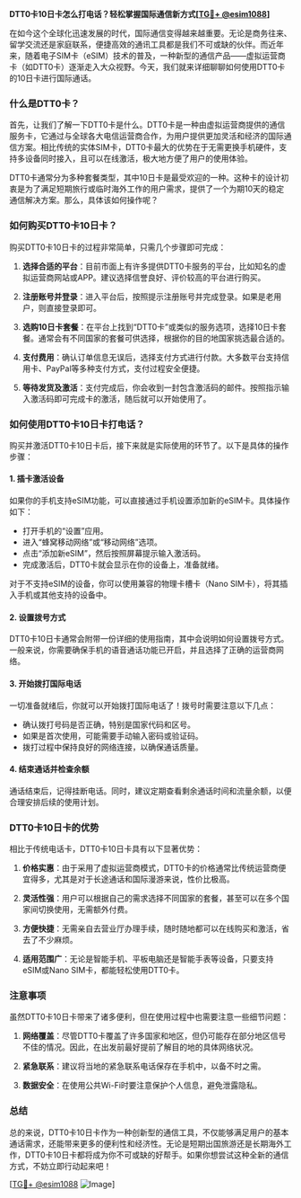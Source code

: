 **DTT0卡10日卡怎么打电话？轻松掌握国际通信新方式[[TG💪+ @esim1088](https://t.me/s/esim1088)]**

在如今这个全球化迅速发展的时代，国际通信变得越来越重要。无论是商务往来、留学交流还是家庭联系，便捷高效的通讯工具都是我们不可或缺的伙伴。而近年来，随着电子SIM卡（eSIM）技术的普及，一种新型的通信产品——虚拟运营商卡（如DTT0卡）逐渐走入大众视野。今天，我们就来详细聊聊如何使用DTT0卡的10日卡进行国际通话。

### 什么是DTT0卡？

首先，让我们了解一下DTT0卡是什么。DTT0卡是一种由虚拟运营商提供的通信服务卡，它通过与全球各大电信运营商合作，为用户提供更加灵活和经济的国际通信方案。相比传统的实体SIM卡，DTT0卡最大的优势在于无需更换手机硬件，支持多设备同时接入，且可以在线激活，极大地方便了用户的使用体验。

DTT0卡通常分为多种套餐类型，其中10日卡是最受欢迎的一种。这种卡的设计初衷是为了满足短期旅行或临时海外工作的用户需求，提供了一个为期10天的稳定通信解决方案。那么，具体该如何操作呢？

### 如何购买DTT0卡10日卡？

购买DTT0卡10日卡的过程非常简单，只需几个步骤即可完成：

1. **选择合适的平台**：目前市面上有许多提供DTT0卡服务的平台，比如知名的虚拟运营商网站或APP。建议选择信誉良好、评价较高的平台进行购买。
   
2. **注册账号并登录**：进入平台后，按照提示注册账号并完成登录。如果是老用户，则直接登录即可。

3. **选购10日卡套餐**：在平台上找到“DTT0卡”或类似的服务选项，选择10日卡套餐。通常会有不同国家的套餐可供选择，根据你的目的地国家挑选最合适的。

4. **支付费用**：确认订单信息无误后，选择支付方式进行付款。大多数平台支持信用卡、PayPal等多种支付方式，支付过程安全便捷。

5. **等待发货及激活**：支付完成后，你会收到一封包含激活码的邮件。按照指示输入激活码即可完成卡的激活，随后就可以开始使用了。

### 如何使用DTT0卡10日卡打电话？

购买并激活DTT0卡10日卡后，接下来就是实际使用的环节了。以下是具体的操作步骤：

#### 1. 插卡激活设备

如果你的手机支持eSIM功能，可以直接通过手机设置添加新的eSIM卡。具体操作如下：
- 打开手机的“设置”应用。
- 进入“蜂窝移动网络”或“移动网络”选项。
- 点击“添加新eSIM”，然后按照屏幕提示输入激活码。
- 完成激活后，DTT0卡就会显示在你的设备上，准备就绪。

对于不支持eSIM的设备，你可以使用兼容的物理卡槽卡（Nano SIM卡），将其插入手机或其他支持的设备中。

#### 2. 设置拨号方式

DTT0卡10日卡通常会附带一份详细的使用指南，其中会说明如何设置拨号方式。一般来说，你需要确保手机的语音通话功能已开启，并且选择了正确的运营商网络。

#### 3. 开始拨打国际电话

一切准备就绪后，你就可以开始拨打国际电话了！拨号时需要注意以下几点：
- 确认拨打号码是否正确，特别是国家代码和区号。
- 如果是首次使用，可能需要手动输入密码或验证码。
- 拨打过程中保持良好的网络连接，以确保通话质量。

#### 4. 结束通话并检查余额

通话结束后，记得挂断电话。同时，建议定期查看剩余通话时间和流量余额，以便合理安排后续的使用计划。

### DTT0卡10日卡的优势

相比于传统电话卡，DTT0卡10日卡具有以下显著优势：

1. **价格实惠**：由于采用了虚拟运营商模式，DTT0卡的价格通常比传统运营商便宜得多，尤其是对于长途通话和国际漫游来说，性价比极高。

2. **灵活性强**：用户可以根据自己的需求选择不同国家的套餐，甚至可以在多个国家间切换使用，无需额外付费。

3. **方便快捷**：无需亲自去营业厅办理手续，随时随地都可以在线购买和激活，省去了不少麻烦。

4. **适用范围广**：无论是智能手机、平板电脑还是智能手表等设备，只要支持eSIM或Nano SIM卡，都能轻松使用DTT0卡。

### 注意事项

虽然DTT0卡10日卡带来了诸多便利，但在使用过程中也需要注意一些细节问题：

1. **网络覆盖**：尽管DTT0卡覆盖了许多国家和地区，但仍可能存在部分地区信号不佳的情况。因此，在出发前最好提前了解目的地的具体网络状况。

2. **紧急联系**：建议将当地的紧急联系电话保存在手机中，以备不时之需。

3. **数据安全**：在使用公共Wi-Fi时要注意保护个人信息，避免泄露隐私。

### 总结

总的来说，DTT0卡10日卡作为一种创新型的通信工具，不仅能够满足用户的基本通话需求，还能带来更多的便利性和经济性。无论是短期出国旅游还是长期海外工作，DTT0卡10日卡都将成为你不可或缺的好帮手。如果你想尝试这种全新的通信方式，不妨立即行动起来吧！

[[TG💪+ @esim1088](https://t.me/s/esim1088) ![Image](https://i.postimg.cc/4NQfJmqS/Snipaste-2025-05-13-00-14-12.png)]